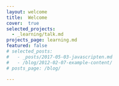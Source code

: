 ```yaml
---
layout: welcome
title:  Welcome
cover:  true
selected_projects:
  - _learning/talk.md
projects_page: learning.md
featured: false
# selected_posts:
#   - _posts/2017-05-03-javascripten.md
#   - /blog/2012-02-07-example-content/
# posts_page: /blog/

---
```

